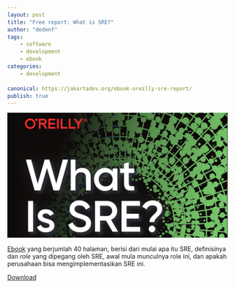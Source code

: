 ```yaml
---
layout: post
title: "Free report: What is SRE?"
author: "dedenf"
tags: 
    - software
    - development
    - ebook
categories: 
    - development

canonical: https://jakartadev.org/ebook-oreilly-sre-report/
publish: true
---
```


![](/images/posts/ebook-sre-report.jpg)

[Ebook](https://get.oreilly.com/ind_what-is-sre.html) yang berjumlah 40 halaman, berisi dari mulai apa itu SRE, definisinya dan _role_ yang dipegang oleh SRE, awal mula munculnya role ini, dan apakah perusahaan bisa mengimplementasikan SRE ini.

[Download](https://get.oreilly.com/ind_what-is-sre.html)